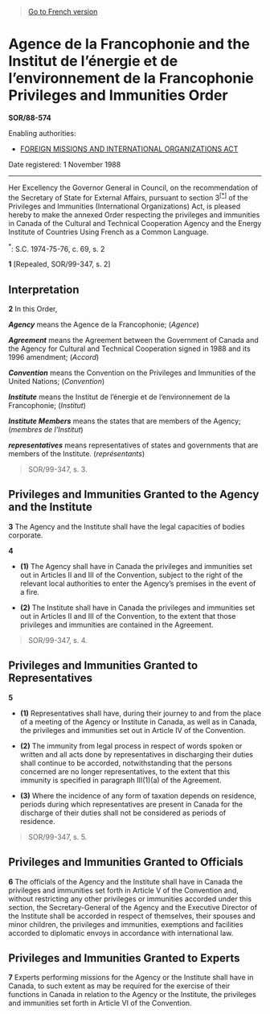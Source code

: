> [Go to French version](/fr/Règlements/Décrets,%20ordonnances%20et%20règlements%20statutaires/88/574.md)

# Agence de la Francophonie and the Institut de l’énergie et de l’environnement de la Francophonie Privileges and Immunities Order

**SOR/88-574**

Enabling authorities: 
- [FOREIGN MISSIONS AND INTERNATIONAL ORGANIZATIONS ACT](/en/Acts/Statutes%20of%20Canada/1991/c.%2041.md)

Date registered: 1 November 1988

----------

Her Excellency the Governor General in Council, on the recommendation of the Secretary of State for External Affairs, pursuant to section 3<sup><a href='#footnote1_e'>[*]</a></sup> of the Privileges and Immunities (International Organizations) Act, is pleased hereby to make the annexed Order respecting the privileges and immunities in Canada of the Cultural and Technical Cooperation Agency and the Energy Institute of Countries Using French as a Common Language.

<a name='footnote1_e'><sup>*</sup></a>: S.C. 1974-75-76, c. 69, s. 2<br />



**1** [Repealed, SOR/99-347, s. 2]




## Interpretation


**2** In this Order,

***Agency*** means the Agence de la Francophonie; (*Agence*)

***Agreement*** means the Agreement between the Government of Canada and the Agency for Cultural and Technical Cooperation signed in 1988 and its 1996 amendment; (*Accord*)

***Convention*** means the Convention on the Privileges and Immunities of the United Nations; (*Convention*)

***Institute*** means the Institut de l’énergie et de l’environnement de la Francophonie; (*Institut*)

***Institute Members*** means the states that are members of the Agency; (*membres de l’Institut*)

***representatives*** means representatives of states and governments that are members of the Institute. (*représentants*) 
> SOR/99-347, s. 3.





## Privileges and Immunities Granted to the Agency and the Institute


**3** The Agency and the Institute shall have the legal capacities of bodies corporate.



**4** 

- **(1)** The Agency shall have in Canada the privileges and immunities set out in Articles II and III of the Convention, subject to the right of the relevant local authorities to enter the Agency’s premises in the event of a fire.

- **(2)** The Institute shall have in Canada the privileges and immunities set out in Articles II and III of the Convention, to the extent that those privileges and immunities are contained in the Agreement.
> SOR/99-347, s. 4.





## Privileges and Immunities Granted to Representatives


**5** 

- **(1)** Representatives shall have, during their journey to and from the place of a meeting of the Agency or Institute in Canada, as well as in Canada, the privileges and immunities set out in Article IV of the Convention.

- **(2)** The immunity from legal process in respect of words spoken or written and all acts done by representatives in discharging their duties shall continue to be accorded, notwithstanding that the persons concerned are no longer representatives, to the extent that this immunity is specified in paragraph III(1)(a) of the Agreement.

- **(3)** Where the incidence of any form of taxation depends on residence, periods during which representatives are present in Canada for the discharge of their duties shall not be considered as periods of residence.
> SOR/99-347, s. 5.





## Privileges and Immunities Granted to Officials


**6** The officials of the Agency and the Institute shall have in Canada the privileges and immunities set forth in Article V of the Convention and, without restricting any other privileges or immunities accorded under this section, the Secretary-General of the Agency and the Executive Director of the Institute shall be accorded in respect of themselves, their spouses and minor children, the privileges and immunities, exemptions and facilities accorded to diplomatic envoys in accordance with international law.




## Privileges and Immunities Granted to Experts


**7** Experts performing missions for the Agency or the Institute shall have in Canada, to such extent as may be required for the exercise of their functions in Canada in relation to the Agency or the Institute, the privileges and immunities set forth in Article VI of the Convention.


